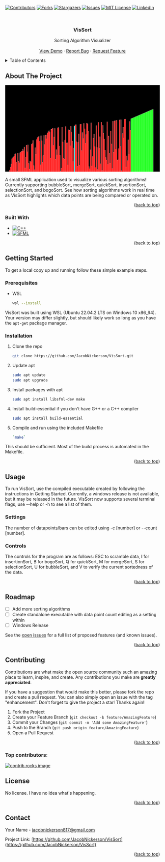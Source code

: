 <!-- Improved compatibility of back to top link: See: https://github.com/othneildrew/Best-README-Template/pull/73 -->
<a id="readme-top"></a>
<!--
*** Thanks for checking out the Best-README-Template. If you have a suggestion
*** that would make this better, please fork the repo and create a pull request
*** or simply open an issue with the tag "enhancement".
*** Don't forget to give the project a star!
*** Thanks again! Now go create something AMAZING! :D
-->



<!-- PROJECT SHIELDS -->
<!--
*** I'm using markdown "reference style" links for readability.
*** Reference links are enclosed in brackets [ ] instead of parentheses ( ).
*** See the bottom of this document for the declaration of the reference variables
*** for contributors-url, forks-url, etc. This is an optional, concise syntax you may use.
*** https://www.markdownguide.org/basic-syntax/#reference-style-links
-->
[![Contributors][contributors-shield]][contributors-url]
[![Forks][forks-shield]][forks-url]
[![Stargazers][stars-shield]][stars-url]
[![Issues][issues-shield]][issues-url]
[![MIT License][license-shield]][license-url]
[![LinkedIn][linkedin-shield]][linkedin-url]



<!-- PROJECT LOGO -->
<br />

<h3 align="center">VisSort</h3>

  <p align="center">
    Sorting Algorithm Visualizer 
    <br />
    <br />
    <a href="https://github.com/JacobNickerson/VisSort">View Demo</a>
    ·
    <a href="https://github.com/JacobNickerson/VisSort/issues/new?labels=bug&template=bug-report---.md">Report Bug</a>
    ·
    <a href="https://github.com/JacobNickerson/VisSort/issues/new?labels=enhancement&template=feature-request---.md">Request Feature</a>
  </p>
</div>



<!-- TABLE OF CONTENTS -->
<details>
  <summary>Table of Contents</summary>
  <ol>
    <li>
      <a href="#about-the-project">About The Project</a>
      <ul>
        <li><a href="#built-with">Built With</a></li>
      </ul>
    </li>
    <li>
      <a href="#getting-started">Getting Started</a>
      <ul>
        <li><a href="#prerequisites">Prerequisites</a></li>
        <li><a href="#installation">Installation</a></li>
      </ul>
    </li>
    <li><a href="#usage">Usage</a></li>
    <li><a href="#roadmap">Roadmap</a></li>
    <li><a href="#contributing">Contributing</a></li>
    <li><a href="#license">License</a></li>
    <li><a href="#contact">Contact</a></li>
    <li><a href="#acknowledgments">Acknowledgments</a></li>
  </ol>
</details>



<!-- ABOUT THE PROJECT -->
## About The Project

[![Product Name Screen Shot][product-screenshot]](images/screenshot.png)

A small SFML application used to visualize various sorting algorithms! Currently supporting bubbleSort, mergeSort, quickSort, insertionSort, selectionSort, and bogoSort.
See how sorting algorithms work in real time as VisSort highlights which data points are being compared or operated on.

<p align="right">(<a href="#readme-top">back to top</a>)</p>



### Built With

* [![C++][Isocpp.org]][C++-url]
* [![SFML][SFML-dev.org]][SFML-url]

<p align="right">(<a href="#readme-top">back to top</a>)</p>



<!-- GETTING STARTED -->
## Getting Started
To get a local copy up and running follow these simple example steps.

### Prerequisites

* WSL
  ```sh
  wsl --install
  ```
VisSort was built using WSL (Ubuntu 22.04.2 LTS on Windows 10 x86_64). Your version may
    differ slightly, but should likely work so long as you have the `apt-get`
    package manager.
### Installation
1. Clone the repo
   ```sh
   git clone https://github.com/JacobNickerson/VisSort.git
   ```
2. Update apt
   ```sh
   sudo apt update
   sudo apt upgrade
   ```
3. Install packages with apt
   ```sh
   sudo apt install libsfml-dev make
   ```
4. Install build-essential if you don't have G++ or a C++ compiler 
   ```sh
   sudo apt install build-essential
   ```
5. Compile and run using the included Makefile
   ```sh
   `make`
   ```

This should be sufficient. Most of the build process is automated in the Makefile.

<p align="right">(<a href="#readme-top">back to top</a>)</p>



<!-- USAGE EXAMPLES -->
## Usage

To run VisSort, use the compiled executable created by following the instructions in Getting Started. Currently, a windows release is not available, but it may be released in the future.
VisSort now supports several terminal flags, use --help or -h to see a list of them.

### Settings
The number of datapoints/bars can be edited using -c [number] or --count [number].

### Controls
The controls for the program are as follows:
ESC to scramble data, I for insertionSort, B for bogoSort, Q for quickSort, M for mergeSort, S for selectionSort, U for bubbleSort, and V to verify the current sortedness of the data.

<p align="right">(<a href="#readme-top">back to top</a>)</p>



<!-- ROADMAP -->
## Roadmap

- [ ] Add more sorting algorithms
- [ ] Create standalone executable with data point count editing as a setting within
- [ ] Windows Release

See the [open issues](https://github.com/JacobNickerson/VisSort/issues) for a full list of proposed features (and known issues).

<p align="right">(<a href="#readme-top">back to top</a>)</p>



<!-- CONTRIBUTING -->
## Contributing

Contributions are what make the open source community such an amazing place to learn, inspire, and create. Any contributions you make are **greatly appreciated**.

If you have a suggestion that would make this better, please fork the repo and create a pull request. You can also simply open an issue with the tag "enhancement".
Don't forget to give the project a star! Thanks again!

1. Fork the Project
2. Create your Feature Branch (`git checkout -b feature/AmazingFeature`)
3. Commit your Changes (`git commit -m 'Add some AmazingFeature'`)
4. Push to the Branch (`git push origin feature/AmazingFeature`)
5. Open a Pull Request

<p align="right">(<a href="#readme-top">back to top</a>)</p>

### Top contributors:

<a href="https://github.com/JacobNickerson/VisSort/graphs/contributors">
  <img src="https://contrib.rocks/image?repo=JacobNickerson/VisSort" alt="contrib.rocks image" />
</a>



<!-- LICENSE -->
## License

No license. I have no idea what's happening.

<p align="right">(<a href="#readme-top">back to top</a>)</p>



<!-- CONTACT -->
## Contact

Your Name - jacobnickerson817@gmail.com

Project Link: [https://github.com/JacobNickerson/VisSort](https://github.com/JacobNickerson/VisSort)

<p align="right">(<a href="#readme-top">back to top</a>)</p>



<!-- MARKDOWN LINKS & IMAGES -->
<!-- https://www.markdownguide.org/basic-syntax/#reference-style-links -->
[contributors-shield]: https://img.shields.io/github/contributors/JacobNickerson/VisSort.svg?style=for-the-badge
[contributors-url]: https://github.com/JacobNickerson/VisSort/graphs/contributors
[forks-shield]: https://img.shields.io/github/forks/JacobNickerson/VisSort.svg?style=for-the-badge
[forks-url]: https://github.com/JacobNickerson/VisSort/network/members
[stars-shield]: https://img.shields.io/github/stars/JacobNickerson/VisSort.svg?style=for-the-badge
[stars-url]: https://github.com/JacobNickerson/VisSort/stargazers
[issues-shield]: https://img.shields.io/github/issues/JacobNickerson/VisSort.svg?style=for-the-badge
[issues-url]: https://github.com/JacobNickerson/VisSort/issues
[license-shield]: https://img.shields.io/github/license/JacobNickerson/VisSort.svg?style=for-the-badge
[license-url]: https://github.com/JacobNickerson/VisSort/blob/master/LICENSE.txt
[linkedin-shield]: https://img.shields.io/badge/-LinkedIn-black.svg?style=for-the-badge&logo=linkedin&colorB=555
[linkedin-url]: https://linkedin.com/in/JacobNickerson817
[product-screenshot]: images/screenshot.png
[Isocpp.org]: https://img.shields.io/badge/C++-0769AD?style=for-the-badge&logo=cplusplus&logoColor=white
[C++-url]: https://isocpp.org/
[SFML-dev.org]: https://img.shields.io/badge/SFML-white?style=for-the-badge&logo=SFML&logoColor=8EC547
[SFML-url]: https://www.sfml-dev.org/

